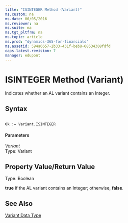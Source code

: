 ```yaml
---
title: "ISINTEGER Method (Variant)"
ms.custom: na
ms.date: 06/05/2016
ms.reviewer: na
ms.suite: na
ms.tgt_pltfrm: na
ms.topic: article
ms.prod: "dynamics-365-for-financials"
ms.assetid: 594a6657-2b33-431f-beb8-68534308fdfd
caps.latest.revision: 7
manager: edupont
---
```

# ISINTEGER Method (Variant)
Indicates whether an AL variant contains an Integer.  
  
## Syntax  
  
```  
  
Ok := Variant.ISINTEGER  
```  
  
#### Parameters  
 *Variant*  
 Type: Variant  
  
## Property Value/Return Value  
 Type: Boolean  
  
 **true** if the AL variant contains an Integer; otherwise, **false**.  
  
## See Also  
 [Variant Data Type](../datatypes/devenv-Variant-Data-Type.md)
